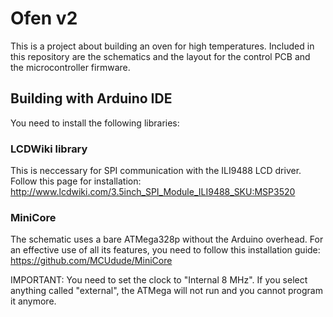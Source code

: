 # Ofen v2
This is a project about building an oven for high temperatures. Included in this repository are the schematics and the layout for the control PCB and the microcontroller firmware.

## Building with Arduino IDE
You need to install the following libraries:

### LCDWiki library
This is neccessary for SPI communication with the ILI9488 LCD driver.
Follow this page for installation: http://www.lcdwiki.com/3.5inch_SPI_Module_ILI9488_SKU:MSP3520

### MiniCore
The schematic uses a bare ATMega328p without the Arduino overhead. For an effective use of all its features, you need to follow this installation guide:
https://github.com/MCUdude/MiniCore

IMPORTANT: You need to set the clock to "Internal 8 MHz". If you select anything called "external", the ATMega will not run and you cannot program it anymore.

